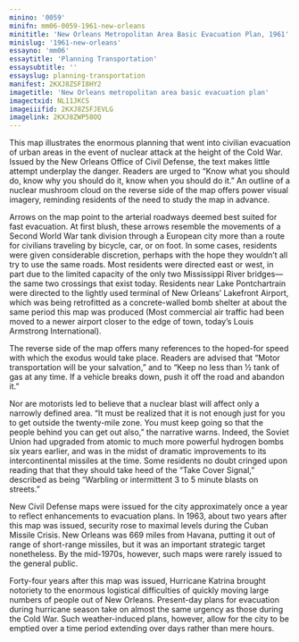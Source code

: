 ```yaml
---
minino: '0059'
minifn: mm06-0059-1961-new-orleans
minititle: 'New Orleans Metropolitan Area Basic Evacuation Plan, 1961'
minislug: '1961-new-orleans'
essayno: 'mm06'
essaytitle: 'Planning Transportation'
essaysubtitle: ''
essayslug: planning-transportation
manifest: 2KXJ8ZSFI8HY2
imagetitle: 'New Orleans metropolitan area basic evacuation plan'
imagectxid: NL11JKCS
imageiiifid: 2KXJ8ZSFJEVLG
imagelink: 2KXJ8ZWP58OQ
---
```

This map illustrates the enormous planning that went into civilian evacuation of urban areas in the event of nuclear attack at the height of the Cold War. Issued by the New Orleans Office of Civil Defense, the text makes little attempt underplay the danger. Readers are urged to “Know what you should do, know why you should do it, know when you should do it.” An outline of a nuclear mushroom cloud on the reverse side of the map offers power visual imagery, reminding residents of the need to study the map in advance. 

Arrows on the map point to the arterial roadways deemed best suited for fast evacuation. At first blush, these arrows resemble the movements of a Second World War tank division through a European city more than a route for civilians traveling by bicycle, car, or on foot. In some cases, residents were given considerable discretion, perhaps with the hope they wouldn’t all try to use the same roads. Most residents were directed east or west, in part due to the limited capacity of the only two Mississippi River bridges—the same two crossings that exist today. Residents near Lake Pontchartrain were directed to the lightly used terminal of New Orleans’ Lakefront Airport, which was being retrofitted as a concrete-walled bomb shelter at about the same period this map was produced (Most commercial air traffic had been moved to a newer airport closer to the edge of town, today’s Louis Armstrong International). 

The reverse side of the map offers many references to the hoped-for speed with which the exodus would take place. Readers are advised that “Motor transportation will be your salvation,” and to “Keep no less than ½ tank of gas at any time. If a vehicle breaks down, push it off the road and abandon it.” 

Nor are motorists led to believe that a nuclear blast will affect only a narrowly defined area. “It must be realized that it is not enough just for you to get outside the twenty-mile zone. You must keep going so that the people behind you can get out also,” the narrative warns. Indeed, the Soviet Union had upgraded from atomic to much more powerful hydrogen bombs six years earlier, and was in the midst of dramatic improvements to its intercontinental missiles at the time. Some residents no doubt cringed upon reading that that they should take heed of the “Take Cover Signal,” described as being “Warbling or intermittent 3 to 5 minute blasts on streets.” 

New Civil Defense maps were issued for the city approximately once a year to reflect enhancements to evacuation plans. In 1963, about two years after this map was issued, security rose to maximal levels during the Cuban Missile Crisis. New Orleans was 669 miles from Havana, putting it out of range of short-range missiles, but it was an important strategic target nonetheless. By the mid-1970s, however, such maps were rarely issued to the general public. 

Forty-four years after this map was issued, Hurricane Katrina brought notoriety to the enormous logistical difficulties of quickly moving large numbers of people out of New Orleans. Present-day plans for evacuation during hurricane season take on almost the same urgency as those during the Cold War. Such weather-induced plans, however, allow for the city to be emptied over a time period extending over days rather than mere hours. 



